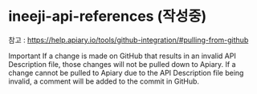 # ineeji-api-references (작성중)

참고 : https://help.apiary.io/tools/github-integration/#pulling-from-github

Important
If a change is made on GitHub that results in an invalid API Description file, those changes will not be pulled down to Apiary. If a change cannot be pulled to Apiary due to the API Description file being invalid, a comment will be added to the commit in GitHub.
